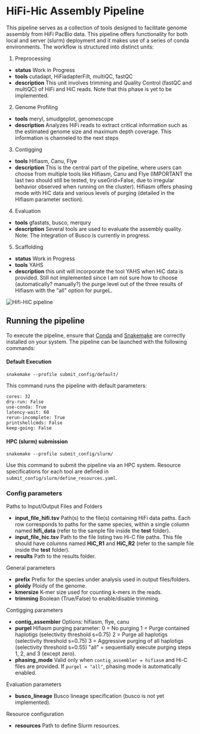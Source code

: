 # HiFi-Hic Assembly Pipeline


This pipeline serves as a collection of tools designed to facilitate genome assembly from HiFi PacBio data. This pipeline offers functionality for both local and server (slurm) deployment and it makes use of a series of conda environments. 
The workflow is structured into distinct units:
1. Preprocessing
- **status** Work in Progress
- **tools** cutadapt, HiFiadapterFilt, multiQC, fastQC
- **description** This unit involves trimming and Quality Control (fastQC and multiQC) of HiFi and HiC reads. Note that this phase is yet to be implemented.
2. Genome Profiling 
- **tools** meryl, smudgeplot, genomescope
- **description**  Analyzes HiFi reads to extract critical information such as the estimated genome size and maximum depth coverage. This information is channeled to the next steps
3. Contigging
- **tools** Hifiasm, Canu, Flye
- **description**  This is the central part of the pipeline, where users can choose from multiple tools like Hifiasm, Canu and Flye (IMPORTANT the last two should still be tested, try useGrid=False, due to irregular behavior observed when running on the cluster). Hifiasm offers phasing mode with HiC data and various levels of purging (detailed in the Hifiasm parameter section).
4. Evaluation
- **tools** gfastats, busco, merqury
- **description**  Several tools are used to evaluate the assembly quality. Note: The integration of Busco is currently in progress.
5. Scaffolding 
- **status** Work in Progress
- **tools** YAHS
- **description** this unit will incorporate the tool YAHS when HiC data is provided. Still not implemented since I am not sure how to choose (automatically? manually?) the purge level out of the three results of Hifiasm with the "all" option for purgeL. 

![Hifi-HiC pipeline](https://github.com/valegale/pipelines/assets/74873652/9e1c3012-b8ee-4169-a699-0d39f66e7479)


## Running the pipeline


To execute the pipeline, ensure that [Conda](https://conda.io/projects/conda/en/latest/user-guide/install/index.html) and [Snakemake](https://snakemake.readthedocs.io/en/stable/getting_started/installation.html) are correctly installed on your system.
The pipeline can be launched with the following commands:

#### Default Execution
```
snakemake --profile submit_config/default/
```

This command runs the pipeline with default parameters: 

```
cores: 32
dry-run: False
use-conda: True
latency-wait: 60
rerun-incomplete: True
printshellcmds: False
keep-going: False
```


#### HPC (slurm) submission

```
snakemake --profile submit_config/slurm/
```

Use this command to submit the pipeline via an HPC system. Resource specifications for each tool are defined in `submit_config/slurm/define_resources.yaml`.

### Config parameters

Paths to Input/Output Files and Folders
- **input_file_hifi.tsv**  Path(s) to the file(s) containing HiFi data paths. Each row corresponds to paths for the same species, within a single column named **hifi_data** (refer to the sample file inside the **test** folder).
- **input_file_hic.tsv** Path to the file listing two Hi-C file paths. This file should have columns named **HiC_R1** and **HiC_R2** (refer to the sample file inside the **test** folder).
- **results** Path to the results folder.

General parameters
- **prefix** Prefix for the species under analysis used in output files/folders.
- **ploidy** Ploidy of the genome. 
- **kmersize** K-mer size used for counting k-mers in the reads.
- **trimming** Boolean (True/False) to enable/disable trimming.

Contigging parameters
- **contig_assembler** Options: hifiasm, flye, canu
- **purgel**
Hifiasm purging parameter:
0 = No purging
1 = Purge contained haplotigs (selectivity threshold s=0.75)
2 = Purge all haplotigs (selectivity threshold s=0.75)
3 = Aggressive purging of all haplotigs (selectivity threshold s=0.55)
"all" = sequentially execute purging steps 1, 2, and 3 (except zero).
- **phasing_mode** Valid only when `contig_assembler = hifiasm` and Hi-C files are provided. If `purgel = "all"`, phasing mode is automatically enabled.
 
Evaluation parameters
- **busco_lineage** Busco lineage specification (busco is not yet implemented).

Resource configuration
- **resources** Path to define Slurm resources.
